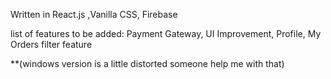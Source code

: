 
Written in React.js ,Vanilla CSS, Firebase

list of features to be added:
Payment Gateway, UI Improvement, Profile, My Orders filter feature


**(windows version is a little distorted someone help me with that)
